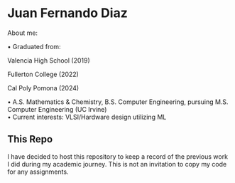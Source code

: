 # Juan Fernando Diaz

About me:

  • Graduated from: <p>Valencia High School (2019)<br>
                    <p>Fullerton College (2022)<br>
                    <p>Cal Poly Pomona (2024)<br>
                    
 <p> • A.S. Mathematics & Chemistry, B.S. Computer Engineering, pursuing M.S. Computer Engineering (UC Irvine)<br>
  • Current interests: VLSI/Hardware design utilizing ML

  ## This Repo

  I have decided to host this repository to keep a record of the previous work I did during my academic journey. This is not an invitation to copy my code for any assignments.
